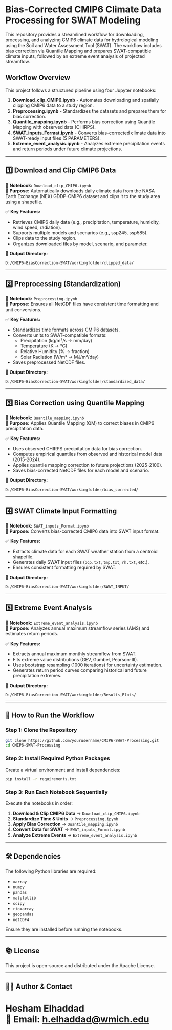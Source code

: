 # Bias-Corrected CMIP6 Climate Data Processing for SWAT Modeling

This repository provides a streamlined workflow for downloading, processing, and analyzing CMIP6 climate data for hydrological modeling using the Soil and Water Assessment Tool (SWAT). The workflow includes bias correction via Quantile Mapping and prepares SWAT-compatible climate inputs, followed by an extreme event analysis of projected streamflow.

## Workflow Overview

This project follows a structured pipeline using four Jupyter notebooks:

1. **Download_clip_CMIP6.ipynb** - Automates downloading and spatially clipping CMIP6 data to a study region.
2. **Preprocessing.ipynb** - Standardizes the datasets and prepares them for bias correction.
3. **Quantile_mapping.ipynb** - Performs bias correction using Quantile Mapping with observed data (CHIRPS).
4. **SWAT_inputs_Format.ipynb** - Converts bias-corrected climate data into SWAT-ready input files (5 PARAMETERS).
5. **Extreme_event_analysis.ipynb** - Analyzes extreme precipitation events and return periods under future climate projections.

---

## 1️⃣ Download and Clip CMIP6 Data

📌 **Notebook:** `Download_clip_CMIP6.ipynb`  
🔹 **Purpose:** Automatically downloads daily climate data from the NASA Earth Exchange (NEX) GDDP-CMIP6 dataset and clips it to the study area using a shapefile.

✅ **Key Features:**
- Retrieves CMIP6 daily data (e.g., precipitation, temperature, humidity, wind speed, radiation).
- Supports multiple models and scenarios (e.g., ssp245, ssp585).
- Clips data to the study region.
- Organizes downloaded files by model, scenario, and parameter.

📂 **Output Directory:**
```
D:/CMIP6-BiasCorrection-SWAT/workingfolder/clipped_data/
```

---

## 2️⃣ Preprocessing (Standardization)

📌 **Notebook:** `Preprocessing.ipynb`  
🔹 **Purpose:** Ensures all NetCDF files have consistent time formatting and unit conversions.

✅ **Key Features:**
- Standardizes time formats across CMIP6 datasets.
- Converts units to SWAT-compatible formats:
  - Precipitation (kg/m²/s → mm/day)
  - Temperature (K → °C)
  - Relative Humidity (% → fraction)
  - Solar Radiation (W/m² → MJ/m²/day)
- Saves preprocessed NetCDF files.

📂 **Output Directory:**
```
D:/CMIP6-BiasCorrection-SWAT/workingfolder/standardized_data/
```

---

## 3️⃣ Bias Correction using Quantile Mapping

📌 **Notebook:** `Quantile_mapping.ipynb`  
🔹 **Purpose:** Applies Quantile Mapping (QM) to correct biases in CMIP6 precipitation data.

✅ **Key Features:**
- Uses observed CHIRPS precipitation data for bias correction.
- Computes empirical quantiles from observed and historical model data (2015-2024).
- Applies quantile mapping correction to future projections (2025-2100).
- Saves bias-corrected NetCDF files for each model and scenario.

📂 **Output Directory:**
```
D:/CMIP6-BiasCorrection-SWAT/workingfolder/bias_corrected/
```

---

## 4️⃣ SWAT Climate Input Formatting

📌 **Notebook:** `SWAT_inputs_Format.ipynb`  
🔹 **Purpose:** Converts bias-corrected CMIP6 data into SWAT input format.

✅ **Key Features:**
- Extracts climate data for each SWAT weather station from a centroid shapefile.
- Generates daily SWAT input files (`pcp.txt`, `tmp.txt`, `rh.txt`, etc.).
- Ensures consistent formatting required by SWAT.

📂 **Output Directory:**
```
D:/CMIP6-BiasCorrection-SWAT/workingfolder/SWAT_INPUT/
```

---

## 5️⃣ Extreme Event Analysis

📌 **Notebook:** `Extreme_event_analysis.ipynb`  
🔹 **Purpose:** Analyzes annual maximum streamflow series (AMS) and estimates return periods.

✅ **Key Features:**
- Extracts annual maximum monthly streamflow from SWAT.
- Fits extreme value distributions (GEV, Gumbel, Pearson-III).
- Uses bootstrap resampling (1000 iterations) for uncertainty estimation.
- Generates return period curves comparing historical and future precipitation extremes.

📂 **Output Directory:**
```
D:/CMIP6-BiasCorrection-SWAT/workingfolder/Results_Plots/
```

---

## 🔧 How to Run the Workflow

### Step 1: Clone the Repository

```sh
git clone https://github.com/yourusername/CMIP6-SWAT-Processing.git
cd CMIP6-SWAT-Processing
```

### Step 2: Install Required Python Packages

Create a virtual environment and install dependencies:

```sh
pip install -r requirements.txt
```

### Step 3: Run Each Notebook Sequentially

Execute the notebooks in order:

1. **Download & Clip CMIP6 Data** → `Download_clip_CMIP6.ipynb`
2. **Standardize Time & Units** → `Preprocessing.ipynb`
3. **Apply Bias Correction** → `Quantile_mapping.ipynb`
4. **Convert Data for SWAT** → `SWAT_inputs_Format.ipynb`
5. **Analyze Extreme Events** → `Extreme_event_analysis.ipynb`

---

## 🛠 Dependencies

The following Python libraries are required:

- `xarray`
- `numpy`
- `pandas`
- `matplotlib`
- `scipy`
- `rioxarray`
- `geopandas`
- `netCDF4`

Ensure they are installed before running the notebooks.

---

## 📚 License

This project is open-source and distributed under the Apache License.

---

## 👨‍💻 Author & Contact

**Hesham Elhaddad**  
📧 Email: h.elhaddad@wmich.edu  
=======
